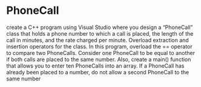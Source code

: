 # PhoneCall
create a C++ program using Visual Studio where you design a “PhoneCall” class that holds a phone number to which a call is placed, the length of the call in minutes, and the rate charged per minute. Overload extraction and insertion operators for the class. In this program, overload the == operator to compare two PhoneCalls. Consider one PhoneCall to be equal to another if both calls are placed to the same number. Also, create a main() function that allows you to enter ten PhoneCalls into an array. If a PhoneCall has already been placed to a number, do not allow a second PhoneCall to the same number
